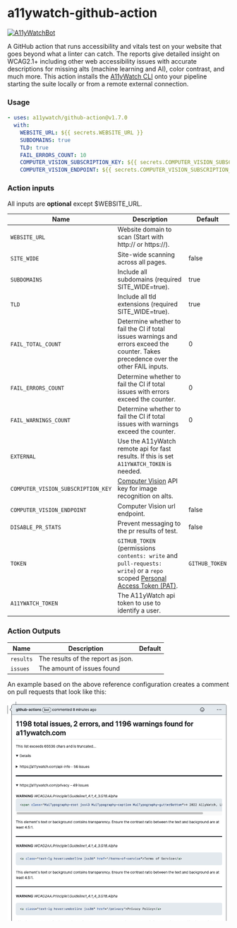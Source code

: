 # a11ywatch-github-action

[![A11yWatchBot](https://github.com/A11yWatch/github-action/actions/workflows/action.yml/badge.svg?branch=main)](https://github.com/A11yWatch/github-action/actions/workflows/action.yml)

A GitHub action that runs accessibility and vitals test on your website that goes beyond what a linter can catch.
The reports give detailed insight on WCAG2.1+ including other web accessibility issues with accurate descriptions for missing alts (machine learning and AI), color contrast, and much more.
This action installs the [A11yWatch CLI](https://github.com/A11yWatch/a11ywatch/tree/main/cli) onto your pipeline starting the suite locally or from a remote external connection.

### Usage

```yaml
- uses: a11ywatch/github-action@v1.7.0
  with:
    WEBSITE_URL: ${{ secrets.WEBSITE_URL }}
    SUBDOMAINS: true
    TLD: true
    FAIL_ERRORS_COUNT: 10
    COMPUTER_VISION_SUBSCRIPTION_KEY: ${{ secrets.COMPUTER_VISION_SUBSCRIPTION_KEY }}
    COMPUTER_VISION_ENDPOINT: ${{ secrets.COMPUTER_VISION_SUBSCRIPTION_KEY }}
```

### Action inputs

All inputs are **optional** except $WEBSITE_URL.

| Name                               | Description                                                                                                                                                                                                              | Default        |
| ---------------------------------- | ------------------------------------------------------------------------------------------------------------------------------------------------------------------------------------------------------------------------ | -------------- |
| `WEBSITE_URL`                      | Website domain to scan (Start with http:// or https://).                                                                                                                                                                 |                |
| `SITE_WIDE`                        | Site-wide scanning across all pages.                                                                                                                                                                                     | false          |
| `SUBDOMAINS`                       | Include all subdomains (required SITE_WIDE=true).                                                                                                                                                                        | true           |
| `TLD`                              | Include all tld extensions (required SITE_WIDE=true).                                                                                                                                                                    | true           |
| `FAIL_TOTAL_COUNT`                 | Determine whether to fail the CI if total issues warnings and errors exceed the counter. Takes precedence over the other FAIL inputs.                                                                                    | 0              |
| `FAIL_ERRORS_COUNT`                | Determine whether to fail the CI if total issues with errors exceed the counter.                                                                                                                                         | 0              |
| `FAIL_WARNINGS_COUNT`              | Determine whether to fail the CI if total issues with warnings exceed the counter.                                                                                                                                       | 0              |
| `EXTERNAL`                         | Use the A11yWatch remote api for fast results. If this is set `A11YWATCH_TOKEN` is needed.                                                                                                                               |                |
| `COMPUTER_VISION_SUBSCRIPTION_KEY` | [Computer Vision](https://azure.microsoft.com/en-us/services/cognitive-services/computer-vision/#overview) API key for image recognition on alts.                                                                        |                |
| `COMPUTER_VISION_ENDPOINT`         | Computer Vision url endpoint.                                                                                                                                                                                            | false          |
| `DISABLE_PR_STATS`                 | Prevent messaging to the pr results of test.                                                                                                                                                                             | false          |
| `TOKEN`                            | `GITHUB_TOKEN` (permissions `contents: write` and `pull-requests: write`) or a `repo` scoped [Personal Access Token (PAT)](https://docs.github.com/en/github/authenticating-to-github/creating-a-personal-access-token). | `GITHUB_TOKEN` |
| `A11YWATCH_TOKEN`                  | The A11yWatch api token to use to identify a user.                                                                                                                                                                       |                |

### Action Outputs

| Name      | Description                        | Default |
| --------- | ---------------------------------- | ------- |
| `results` | The results of the report as json. |         |
| `issues`  | The amount of issues found         |         |

An example based on the above reference configuration creates a comment on pull requests that look like this:

![Example of action results posting to Github](https://raw.githubusercontent.com/A11yWatch/Project-Screenshots/master/gh-action.png?raw=true "A11yWatch Logo")
